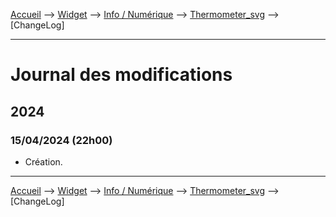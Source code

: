 <a href="{{site.url}}/documentation">Accueil</a> --> <a href="{{site.url}}/documentation/{{site.widget}}">Widget</a> --> <a href="{{site.url}}/documentation/{{site.widget}}/fr_FR/info/numeric">Info / Numérique</a> --> <a href="{{site.url}}/documentation/{{site.widget}}/fr_FR/info/numeric/thermometer_svg">Thermometer_svg</a> --> [ChangeLog]

--------------------

# Journal des modifications

     
## 2024

### 15/04/2024 (22h00)
  - Création.


-------------------------------

<a href="{{site.url}}/documentation">Accueil</a> --> <a href="{{site.url}}/documentation/{{site.widget}}">Widget</a> --> <a href="{{site.url}}/documentation/{{site.widget}}/fr_FR/info/numeric">Info / Numérique</a> --> <a href="{{site.url}}/documentation/{{site.widget}}/fr_FR/info/numeric/thermometer_svg">Thermometer_svg</a> --> [ChangeLog]
